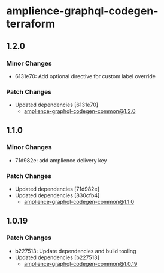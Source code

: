 # amplience-graphql-codegen-terraform

## 1.2.0

### Minor Changes

- 6131e70: Add optional directive for custom label override

### Patch Changes

- Updated dependencies [6131e70]
  - amplience-graphql-codegen-common@1.2.0

## 1.1.0

### Minor Changes

- 71d982e: add amplience delivery key

### Patch Changes

- Updated dependencies [71d982e]
- Updated dependencies [830cfb4]
  - amplience-graphql-codegen-common@1.1.0

## 1.0.19

### Patch Changes

- b227513: Update dependencies and build tooling
- Updated dependencies [b227513]
  - amplience-graphql-codegen-common@1.0.19
